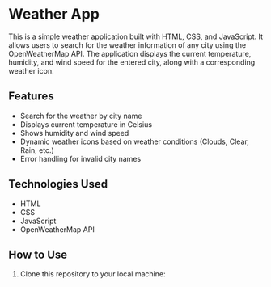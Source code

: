 # Weather App

This is a simple weather application built with HTML, CSS, and JavaScript. It allows users to search for the weather information of any city using the OpenWeatherMap API. The application displays the current temperature, humidity, and wind speed for the entered city, along with a corresponding weather icon.

## Features
- Search for the weather by city name
- Displays current temperature in Celsius
- Shows humidity and wind speed
- Dynamic weather icons based on weather conditions (Clouds, Clear, Rain, etc.)
- Error handling for invalid city names

## Technologies Used
- HTML
- CSS
- JavaScript
- OpenWeatherMap API

## How to Use
1. Clone this repository to your local machine:
